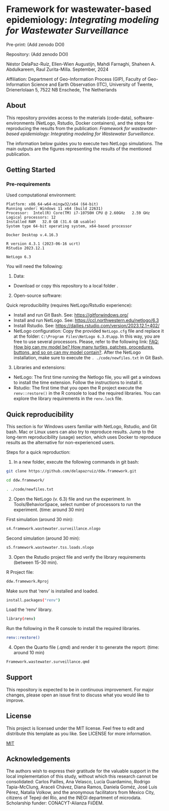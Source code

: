 

**Framework for wastewater-based epidemiology:** 
*Integrating modeling for Wastewater Surveillance* 
================

Pre-print: (Add zenodo DOI)

Repository: (Add zenodo DOI)

Néstor DelaPaz-Ruíz, Ellen-Wien Augustijn, Mahdi Farnaghi, Shaheen A. Abdulkareem, Raul Zurita-Milla. September, 2024

Affiliation: Department of Geo-Information Process (GIP), Faculty of Geo-Information Science and Earth Observation (ITC), University of Twente, Drienerlolaan 5, 7522 NB Enschede, The Netherlands

## About

This repository provides access to the materials (code-data), software-environments (NetLogo, Rstudio, Docker containers), and the steps for reproducing the results from the publication: *Framework for wastewater-based epidemiology: Integrating modeling for Wastewater Surveillance*.

The information below guides you to execute two NetLogo simulations. The main outputs are the figures representing the results of the mentioned publication.

## Getting Started

### Pre-requirements

Used computational environment:

```         
Platform: x86_64-w64-mingw32/x64 (64-bit) 
Running under: Windows 11 x64 (build 22631)
Processor:  Intel(R) Core(TM) i7-10750H CPU @ 2.60GHz   2.59 GHz
Logical processors: 12 
Installed RAM   32.0 GB (31.6 GB usable)
System type 64-bit operating system, x64-based processor

Docker Desktop v.4.16.3

R version 4.3.1 (2023-06-16 ucrt)
RStudio 2023.12.1

NetLogo 6.3
```

You will need the following:

1.  Data:

-   Download or copy this repository to a local folder .

2.  Open-source software:

Quick reproducibility (requires NetLogo/Rstudio experience):

-   Install and run Git Bash. See: <https://gitforwindows.org/>
-   Install and run NetLogo. See: <https://ccl.northwestern.edu/netlogo/6.3>
-   Install Rstudio. See: <https://dailies.rstudio.com/version/2023.12.1+402/>
-   NetLogo configuration: Copy the provided `NetLogo.cfg` file and replace it at the folder: `C:\Program Files\NetLogo 6.3.0\app`. In this way, you are free to use several processors. Please, refer to the following link: [FAQ: How big can my model be? How many turtles, patches, procedures, buttons, and so on can my model contain?](http://ccl.northwestern.edu/netlogo/docs/faq.html#how-big-can-my-model-be-how-many-turtles-patches-procedures-buttons-and-so-on-can-my-model-contain). After the NetLogo installation, make sure to execute the `. ./code/newfiles.txt` in Git Bash.

3.  Libraries and extensions:

-   NetLogo: The first time running the Netlogo file, you will get a windows to install the time extension. Follow the instructions to install it.
-   Rstudio: The first time that you open the R project execute the `renv::restore()` in the R console to load the required libraries. You can explore the library requirements in the `renv.lock` file.

## Quick reproducibility

This section is for Windows users familiar with NetLogo, Rstudio, and Git bash. Mac or Linux users can also try to reproduce results. Jump to the long-term reproducibility (usage) section, which uses Docker to reproduce results as the alternative for non-experienced users.

Steps for a quick reproduction:

1.  In a new folder, execute the following commands in git bash:

``` bash
git clone https://github.com/delapazruiz/ddw.framework.git
```

``` bash
cd ddw.framework/
```

``` bash
. ./code/newfiles.txt
```

2.  Open the NetLogo (v. 6.3) file and run the experiment. In Tools/BehaviorSpace, select number of processors to run the experiment. (time: around 30 min)

First simulation (around 30 min):

``` bash
s4.framework.wastewater.surveillance.nlogo
```

Second simulation (around 30 min):

``` bash
s5.framework.wastewater.tss.loads.nlogo
```

3.  Open the Rstudio project file and verify the library requirements (between 15-30 min).

R Project file:

``` bash
ddw.framework.Rproj
```

Make sure that ‘renv’ is installed and loaded.

``` bash
install.packages("renv")
```

Load the ‘renv’ library.

``` bash
library(renv)
```

Run the following in the R console to install the required libraries.

``` bash
renv::restore()
```

4.  Open the Quarto file (.qmd) and render it to generate the report: (time: around 10 min)

``` bash
Framework.wastewater.surveillance.qmd
```

## Support

This repository is expected to be in continuous improvement. For major changes, please open an issue first to discuss what you would like to improve.

## License

This project is licensed under the MIT license. Feel free to edit and distribute this template as you like. See LICENSE for more information.

[MIT](https://choosealicense.com/licenses/mit/)

## Acknowledgements

The authors wish to express their gratitude for the valuable support in the local implementation of this study, without which this research cannot be consolidated: Carlos Pailles, Ana Velasco, Lucía Guardamino, Rodrigo Tapia-McClung, Araceli Chávez, Diana Ramos, Daniela Goméz, José Luis Pérez, Natalia Volkow, and the anonymous facilitators from Mexico City, citizens of Tepeji del Río, and the INEGI department of microdata. Scholarship funder: CONACYT-Alianza FiiDEM.
